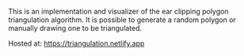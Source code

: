 This is an implementation and visualizer of the ear clipping polygon triangulation algorithm.
It is possible to generate a random polygon or manually drawing one to be triangulated.

Hosted at: https://triangulation.netlify.app
